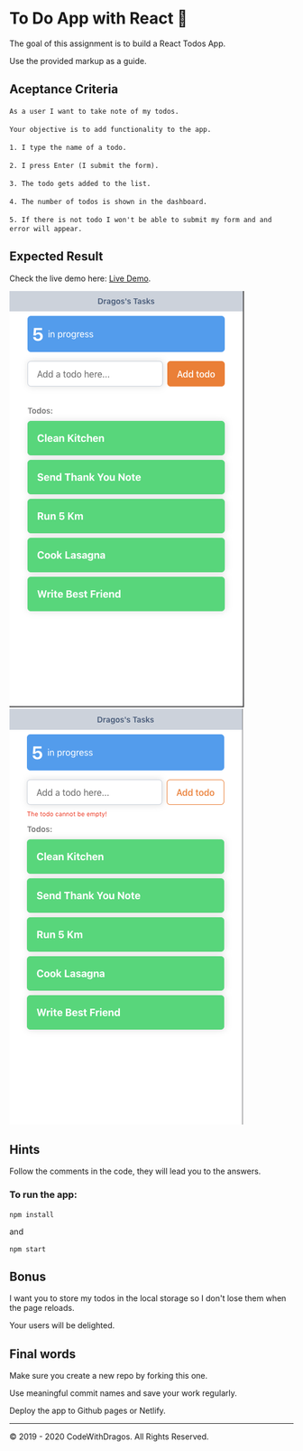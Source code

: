 # To Do App with React 🚀

The goal of this assignment is to build a React Todos App.

Use the provided markup as a guide.

## Aceptance Criteria

```
As a user I want to take note of my todos.

Your objective is to add functionality to the app.

1. I type the name of a todo.

2. I press Enter (I submit the form).

3. The todo gets added to the list.

4. The number of todos is shown in the dashboard.

5. If there is not todo I won't be able to submit my form and and error will appear.
```

## Expected Result

Check the live demo here: [Live Demo](https://code-with-dragos-react.netlify.app/).

![todos app demo](./solved-todos.png)
![todos app with error](./solved-todos-error.png)

## Hints

Follow the comments in the code, they will lead you to the answers.

### To run the app:

```
npm install
```

and

```
npm start
```

## Bonus

I want you to store my todos in the local storage so I don't lose them when the page reloads.

Your users will be delighted.

## Final words

Make sure you create a new repo by forking this one.

Use meaningful commit names and save your work regularly.

Deploy the app to Github pages or Netlify.

---

© 2019 - 2020 CodeWithDragos. All Rights Reserved.
